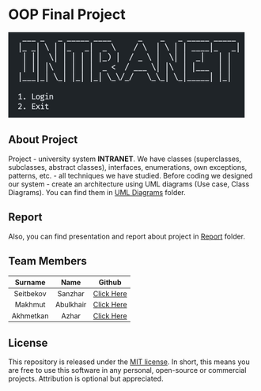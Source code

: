 # OOP Final Project
![Screen](Report/WelcomeScreen.png)
## About Project
Project - university system **INTRANET**. We have classes (superclasses, subclasses, abstract classes), interfaces, enumerations, own exceptions, patterns, etc. - all techniques we have studied.
Before coding we designed our system - create an architecture using UML diagrams (Use case, Class Diagrams). You can find them in [UML Diagrams](https://github.com/diable201/OOP-Project-Intranet-System/tree/master/Uml_Diagrams) folder.
## Report
Also, you can find presentation and report about project in [Report](https://github.com/diable201/OOP-Project-Intranet-System/tree/master/Report) folder.
## Team Members
| Surname       | Name          | Github                                        |
| :-----------: |:-------------:| :-------------:                               |
| Seitbekov     | Sanzhar       | [Click Here](https://github.com/diable201)    |
| Makhmut       | Abulkhair     | [Click Here](https://github.com/Abulkhair23)  |
| Akhmetkan     | Azhar         | [Click Here](https://github.com/AzhrAkhmtkn)  |
## License
This repository is released under the [MIT license](LICENSE). In short, this means you are free to use this software in any personal, open-source or commercial projects. Attribution is optional but appreciated.